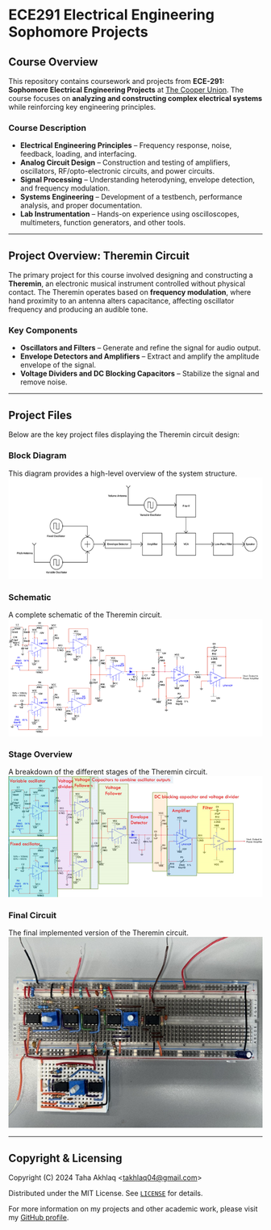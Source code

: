 # ECE291 Electrical Engineering Sophomore Projects

## Course Overview  
This repository contains coursework and projects from **ECE-291: Sophomore Electrical Engineering Projects** at [The Cooper Union](http://www.cooper.edu). The course focuses on **analyzing and constructing complex electrical systems** while reinforcing key engineering principles.  

### **Course Description**  
- **Electrical Engineering Principles** – Frequency response, noise, feedback, loading, and interfacing.  
- **Analog Circuit Design** – Construction and testing of amplifiers, oscillators, RF/opto-electronic circuits, and power circuits.  
- **Signal Processing** – Understanding heterodyning, envelope detection, and frequency modulation.  
- **Systems Engineering** – Development of a testbench, performance analysis, and proper documentation.  
- **Lab Instrumentation** – Hands-on experience using oscilloscopes, multimeters, function generators, and other tools.  

---

## **Project Overview: Theremin Circuit**  
The primary project for this course involved designing and constructing a **Theremin**, an electronic musical instrument controlled without physical contact. The Theremin operates based on **frequency modulation**, where hand proximity to an antenna alters capacitance, affecting oscillator frequency and producing an audible tone.

### **Key Components**  
- **Oscillators and Filters** – Generate and refine the signal for audio output.  
- **Envelope Detectors and Amplifiers** – Extract and amplify the amplitude envelope of the signal.  
- **Voltage Dividers and DC Blocking Capacitors** – Stabilize the signal and remove noise.  

---

## **Project Files**  
Below are the key project files displaying the Theremin circuit design:

### **Block Diagram**  
This diagram provides a high-level overview of the system structure.  
![Block Diagram](Theremin/Block%20Diagram.png)  

### **Schematic**  
A complete schematic of the Theremin circuit.  
![Schematic](Theremin/Schematic.png)  

### **Stage Overview**  
A breakdown of the different stages of the Theremin circuit.  
![Stage Overview](Theremin/Stage%20Overview.png)  

### **Final Circuit**  
The final implemented version of the Theremin circuit.  
![Circuit Image](Theremin/Circuit%20Image.png)  

---

## **Copyright & Licensing**  
Copyright (C) 2024 Taha Akhlaq <[takhlaq04@gmail.com](mailto:takhlaq04@gmail.com)>  

Distributed under the MIT License. See [`LICENSE`](LICENSE) for details.  

For more information on my projects and other academic work, please visit my [GitHub profile](https://github.com/TahaAkhlaq).  
